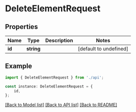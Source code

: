 # DeleteElementRequest


## Properties

Name | Type | Description | Notes
------------ | ------------- | ------------- | -------------
**id** | **string** |  | [default to undefined]

## Example

```typescript
import { DeleteElementRequest } from './api';

const instance: DeleteElementRequest = {
    id,
};
```

[[Back to Model list]](../README.md#documentation-for-models) [[Back to API list]](../README.md#documentation-for-api-endpoints) [[Back to README]](../README.md)
